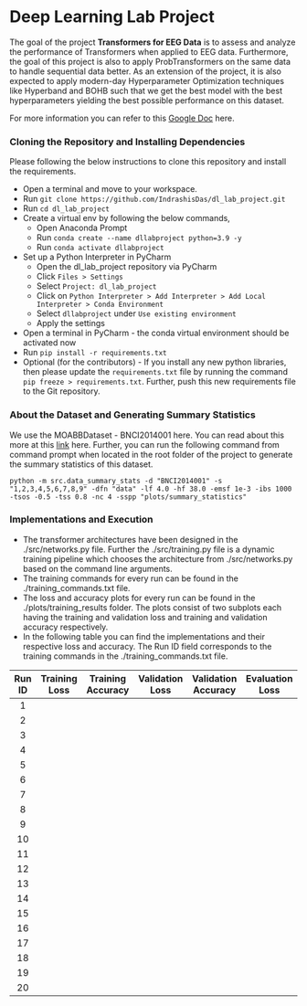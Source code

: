 # Deep Learning Lab Project

The goal of the project **Transformers for EEG Data** is to assess and analyze the performance of Transformers when 
applied to EEG data. Furthermore, the goal of this project is also to apply ProbTransformers on the same data to 
handle sequential data better. As an extension of the project, it is also expected to apply modern-day Hyperparameter 
Optimization techniques like Hyperband and BOHB such that we get the best model with the best hyperparameters yielding 
the best possible performance on this dataset.

For more information you can refer to this 
[Google Doc](https://docs.google.com/document/d/1N7uG7VsaE7LVqsaoxjrBQCio4SGWjhkmxrTy3-VaLP8/edit?usp=sharing) here.

### Cloning the Repository and Installing Dependencies
Please following the below instructions to clone this repository and install the requirements.

- Open a terminal and move to your workspace.
- Run `git clone https://github.com/IndrashisDas/dl_lab_project.git`
- Run `cd dl_lab_project`
- Create a virtual env by following the below commands,
  - Open Anaconda Prompt
  - Run `conda create --name dllabproject python=3.9 -y`
  - Run `conda activate dllabproject`
- Set up a Python Interpreter in PyCharm
  - Open the dl_lab_project repository via PyCharm
  - Click `Files > Settings`
  - Select `Project: dl_lab_project`
  - Click on `Python Interpreter > Add Interpreter > Add Local Interpreter > Conda Environment`
  - Select `dllabproject` under `Use existing environment` 
  - Apply the settings
- Open a terminal in PyCharm - the conda virtual environment should be activated now
- Run `pip install -r requirements.txt`
- Optional (for the contributors) - If you install any new python libraries, then please update the 
`requirements.txt` file by running the command `pip freeze > requirements.txt`. Further, push this new requirements 
file to the Git repository.

### About the Dataset and Generating Summary Statistics

We use the MOABBDataset - BNCI2014001 here. You can read about this more at this 
[link](http://moabb.neurotechx.com/docs/generated/moabb.datasets.BNCI2014001.html) here. Further, you can run the 
following command from command prompt when located in the root folder of the project to generate the summary 
statistics of this dataset.

`python -m src.data_summary_stats -d "BNCI2014001" -s "1,2,3,4,5,6,7,8,9" -dfn "data" -lf 4.0 -hf 38.0 -emsf 1e-3 -ibs 1000 -tsos -0.5 -tss 0.8 -nc 4 -sspp "plots/summary_statistics"`

### Implementations and Execution

- The transformer architectures have been designed in the ./src/networks.py file. Further the ./src/training.py file is a 
dynamic training pipeline which chooses the architecture from ./src/networks.py based on the command line arguments. 
- The training commands for every run can be found in the ./training_commands.txt file.
- The loss and accuracy plots for every run can be found in the ./plots/training_results folder. The plots consist of 
two subplots each having the training and validation loss and training and validation accuracy respectively. 
- In the following table you can find the implementations and their respective loss and accuracy. The Run ID field 
corresponds to the training commands in the ./training_commands.txt file.

| Run ID | Training Loss | Training Accuracy | Validation Loss | Validation Accuracy | Evaluation Loss | Evaluation Accuracy |
|:------:|:-------------:|:-----------------:|:---------------:|:-------------------:|:---------------:|:-------------------:|
|   1    |               |                   |                 |                     |                 |                     |
|   2    |               |                   |                 |                     |                 |                     |
|   3    |               |                   |                 |                     |                 |                     |
|   4    |               |                   |                 |                     |                 |                     |
|   5    |               |                   |                 |                     |                 |                     |
|   6    |               |                   |                 |                     |                 |                     |
|   7    |               |                   |                 |                     |                 |                     |
|   8    |               |                   |                 |                     |                 |                     |
|   9    |               |                   |                 |                     |                 |                     |
|   10   |               |                   |                 |                     |                 |                     |
|   11   |               |                   |                 |                     |                 |                     |
|   12   |               |                   |                 |                     |                 |                     |
|   13   |               |                   |                 |                     |                 |                     |
|   14   |               |                   |                 |                     |                 |                     |
|   15   |               |                   |                 |                     |                 |                     |
|   16   |               |                   |                 |                     |                 |                     |
|   17   |               |                   |                 |                     |                 |                     |
|   18   |               |                   |                 |                     |                 |                     |
|   19   |               |                   |                 |                     |                 |                     |
|   20   |               |                   |                 |                     |                 |                     |


